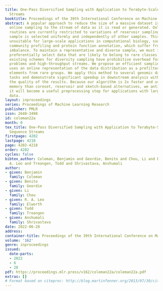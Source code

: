 ```yaml
---
title: One-Pass Diversified Sampling with Application to Terabyte-Scale Genomic Sequence
  Streams
booktitle: Proceedings of the 39th International Conference on Machine Learning
abstract: A popular approach to reduce the size of a massive dataset is to apply efficient
  online sampling to the stream of data as it is read or generated. Online sampling
  routines are currently restricted to variations of reservoir sampling, where each
  sample is selected uniformly and independently of other samples. This renders them
  unsuitable for large-scale applications in computational biology, such as metagenomic
  community profiling and protein function annotation, which suffer from severe class
  imbalance. To maintain a representative and diverse sample, we must identify and
  preferentially select data that are likely to belong to rare classes. We argue that
  existing schemes for diversity sampling have prohibitive overhead for large-scale
  problems and high-throughput streams. We propose an efficient sampling routine that
  uses an online representation of the data distribution as a prefilter to retain
  elements from rare groups. We apply this method to several genomic data analysis
  tasks and demonstrate significant speedup in downstream analysis without sacrificing
  the quality of the results. Because our algorithm is 2x faster and uses 1000x less
  memory than coreset, reservoir and sketch-based alternatives, we anticipate that
  it will become a useful preprocessing step for applications with large-scale streaming
  data.
layout: inproceedings
series: Proceedings of Machine Learning Research
publisher: PMLR
issn: 2640-3498
id: coleman22a
month: 0
tex_title: One-Pass Diversified Sampling with Application to Terabyte-Scale Genomic
  Sequence Streams
firstpage: 4202
lastpage: 4218
page: 4202-4218
order: 4202
cycles: false
bibtex_author: Coleman, Benjamin and Geordie, Benito and Chou, Li and Elworth, R.
  A. Leo and Treangen, Todd and Shrivastava, Anshumali
author:
- given: Benjamin
  family: Coleman
- given: Benito
  family: Geordie
- given: Li
  family: Chou
- given: R. A. Leo
  family: Elworth
- given: Todd
  family: Treangen
- given: Anshumali
  family: Shrivastava
date: 2022-06-28
address:
container-title: Proceedings of the 39th International Conference on Machine Learning
volume: '162'
genre: inproceedings
issued:
  date-parts:
  - 2022
  - 6
  - 28
pdf: https://proceedings.mlr.press/v162/coleman22a/coleman22a.pdf
extras: []
# Format based on citeproc: http://blog.martinfenner.org/2013/07/30/citeproc-yaml-for-bibliographies/
---
```

